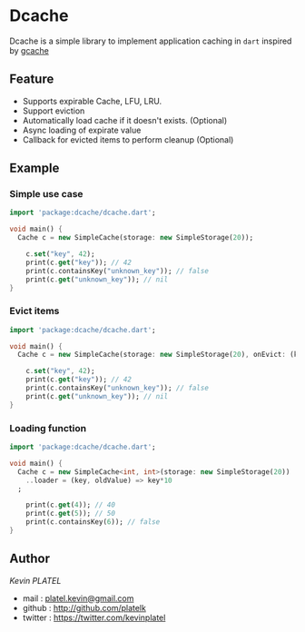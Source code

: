 # Dcache

Dcache is a simple library to implement application caching in `dart` inspired by [gcache](https://github.com/bluele/gcache)

## Feature

* Supports expirable Cache, LFU, LRU.
* Support eviction
* Automatically load cache if it doesn't exists. (Optional)
* Async loading of expirate value
* Callback for evicted items to perform cleanup (Optional)

## Example

### Simple use case

```dart
import 'package:dcache/dcache.dart';

void main() {
  Cache c = new SimpleCache(storage: new SimpleStorage(20));

    c.set("key", 42);
    print(c.get("key")); // 42
    print(c.containsKey("unknown_key")); // false
    print(c.get("unknown_key")); // nil
}
```

### Evict items

```dart
import 'package:dcache/dcache.dart';

void main() {
  Cache c = new SimpleCache(storage: new SimpleStorage(20), onEvict: (key, value) {value.dispose();});

    c.set("key", 42);
    print(c.get("key")); // 42
    print(c.containsKey("unknown_key")); // false
    print(c.get("unknown_key")); // nil
}
```


### Loading function

```dart
import 'package:dcache/dcache.dart';

void main() {
  Cache c = new SimpleCache<int, int>(storage: new SimpleStorage(20))
    ..loader = (key, oldValue) => key*10
  ;

    print(c.get(4)); // 40
    print(c.get(5)); // 50
    print(c.containsKey(6)); // false
}
```

## Author

*Kevin PLATEL*

* mail : <platel.kevin@gmail.com>
* github : <http://github.com/platelk>
* twitter : <https://twitter.com/kevinplatel>